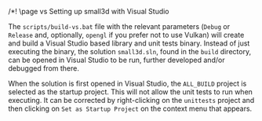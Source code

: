 /*! \page vs Setting up small3d with Visual Studio

The `scripts/build-vs.bat` file with the relevant parameters (`Debug` or 
`Release` and, optionally, `opengl` if you prefer not to use Vulkan) will
create and build a Visual Studio based library and unit tests binary. Instead 
of just executing the binary, the solution `small3d.sln`, found in the 
`build` directory, can be opened in Visual Studio to be run, further developed
and/or debugged from there.

When the solution is first opened in Visual Studio, the `ALL_BUILD` project 
is selected as the startup project. This will not allow the unit tests to 
run when executing. It can be corrected by right-clicking on the `unittests` 
project and then clicking on `Set as Startup Project` on the context menu 
that appears.

